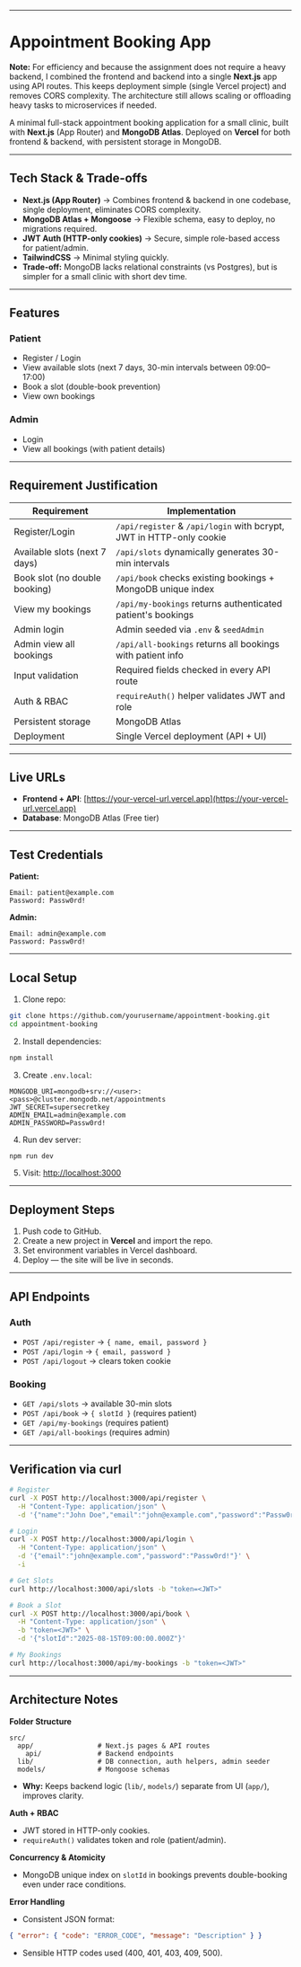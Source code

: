 
---

# Appointment Booking App

**Note:** For efficiency and because the assignment does not require a heavy backend, I combined the frontend and backend into a single **Next.js** app using API routes. This keeps deployment simple (single Vercel project) and removes CORS complexity. The architecture still allows scaling or offloading heavy tasks to microservices if needed.

A minimal full-stack appointment booking application for a small clinic, built with **Next.js** (App Router) and **MongoDB Atlas**.
Deployed on **Vercel** for both frontend & backend, with persistent storage in MongoDB.

---

## **Tech Stack & Trade-offs**

* **Next.js (App Router)** → Combines frontend & backend in one codebase, single deployment, eliminates CORS complexity.
* **MongoDB Atlas + Mongoose** → Flexible schema, easy to deploy, no migrations required.
* **JWT Auth (HTTP-only cookies)** → Secure, simple role-based access for patient/admin.
* **TailwindCSS** → Minimal styling quickly.
* **Trade-off:** MongoDB lacks relational constraints (vs Postgres), but is simpler for a small clinic with short dev time.

---

## **Features**

### Patient

* Register / Login
* View available slots (next 7 days, 30-min intervals between 09:00–17:00)
* Book a slot (double-book prevention)
* View own bookings

### Admin

* Login
* View all bookings (with patient details)

---

## **Requirement Justification**

| Requirement                   | Implementation                                                      |
| ----------------------------- | ------------------------------------------------------------------- |
| Register/Login                | `/api/register` & `/api/login` with bcrypt, JWT in HTTP-only cookie |
| Available slots (next 7 days) | `/api/slots` dynamically generates 30-min intervals                 |
| Book slot (no double booking) | `/api/book` checks existing bookings + MongoDB unique index         |
| View my bookings              | `/api/my-bookings` returns authenticated patient's bookings         |
| Admin login                   | Admin seeded via `.env` & `seedAdmin`                               |
| Admin view all bookings       | `/api/all-bookings` returns all bookings with patient info          |
| Input validation              | Required fields checked in every API route                          |
| Auth & RBAC                   | `requireAuth()` helper validates JWT and role                       |
| Persistent storage            | MongoDB Atlas                                                       |
| Deployment                    | Single Vercel deployment (API + UI)                                 |

---

## **Live URLs**

* **Frontend + API**: [https://your-vercel-url.vercel.app](https://your-vercel-url.vercel.app)
* **Database**: MongoDB Atlas (Free tier)

---

## **Test Credentials**

**Patient:**

```
Email: patient@example.com
Password: Passw0rd!
```

**Admin:**

```
Email: admin@example.com
Password: Passw0rd!
```

---

## **Local Setup**

1. Clone repo:

```bash
git clone https://github.com/yourusername/appointment-booking.git
cd appointment-booking
```

2. Install dependencies:

```bash
npm install
```

3. Create `.env.local`:

```env
MONGODB_URI=mongodb+srv://<user>:<pass>@cluster.mongodb.net/appointments
JWT_SECRET=supersecretkey
ADMIN_EMAIL=admin@example.com
ADMIN_PASSWORD=Passw0rd!
```

4. Run dev server:

```bash
npm run dev
```

5. Visit: [http://localhost:3000](http://localhost:3000)

---

## **Deployment Steps**

1. Push code to GitHub.
2. Create a new project in **Vercel** and import the repo.
3. Set environment variables in Vercel dashboard.
4. Deploy — the site will be live in seconds.

---

## **API Endpoints**

### Auth

* `POST /api/register` → `{ name, email, password }`
* `POST /api/login` → `{ email, password }`
* `POST /api/logout` → clears token cookie

### Booking

* `GET /api/slots` → available 30-min slots
* `POST /api/book` → `{ slotId }` (requires patient)
* `GET /api/my-bookings` (requires patient)
* `GET /api/all-bookings` (requires admin)

---

## **Verification via curl**

```bash
# Register
curl -X POST http://localhost:3000/api/register \
  -H "Content-Type: application/json" \
  -d '{"name":"John Doe","email":"john@example.com","password":"Passw0rd!"}'

# Login
curl -X POST http://localhost:3000/api/login \
  -H "Content-Type: application/json" \
  -d '{"email":"john@example.com","password":"Passw0rd!"}' \
  -i

# Get Slots
curl http://localhost:3000/api/slots -b "token=<JWT>"

# Book a Slot
curl -X POST http://localhost:3000/api/book \
  -H "Content-Type: application/json" \
  -b "token=<JWT>" \
  -d '{"slotId":"2025-08-15T09:00:00.000Z"}'

# My Bookings
curl http://localhost:3000/api/my-bookings -b "token=<JWT>"
```

---

## **Architecture Notes**

**Folder Structure**

```
src/
  app/                # Next.js pages & API routes
    api/              # Backend endpoints
  lib/                # DB connection, auth helpers, admin seeder
  models/             # Mongoose schemas
```

* **Why:** Keeps backend logic (`lib/`, `models/`) separate from UI (`app/`), improves clarity.

**Auth + RBAC**

* JWT stored in HTTP-only cookies.
* `requireAuth()` validates token and role (patient/admin).

**Concurrency & Atomicity**

* MongoDB unique index on `slotId` in bookings prevents double-booking even under race conditions.

**Error Handling**

* Consistent JSON format:

```json
{ "error": { "code": "ERROR_CODE", "message": "Description" } }
```

* Sensible HTTP codes used (400, 401, 403, 409, 500).

<!-- ---

## **Known Limitations & Next Steps**

* No frontend logout button (API `/api/logout` works).
* Slots generated dynamically, not persisted — could pre-generate for high load.
* No unit tests (can add Jest tests for API routes).
* Rate limiting not implemented — could add for brute-force prevention.

---

## **Submission Checklist**

* [x] Frontend URL
* [x] API URL (same as frontend)
* [x] Patient/Admin test credentials
* [x] Public repo
* [x] Local run steps verified
* [x] Curl verification steps included
* [x] Architecture notes in README
* [x] Known limitations documented

---
 -->
